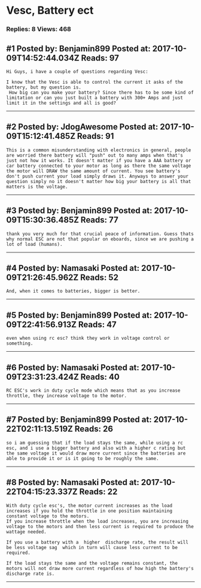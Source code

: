# Vesc, Battery ect

### Replies: 8 Views: 468

## \#1 Posted by: Benjamin899 Posted at: 2017-10-09T14:52:44.034Z Reads: 97

```
Hi Guys, i have a couple of questions regarding Vesc:

I know that the Vesc is able to control the current it asks of the battery, but my question is.
 How big can you make your battery? Since there has to be some kind of limitation or can you just built a battery with 300+ Amps and just limit it in the settings and all is good?
```

---
## \#2 Posted by: JdogAwesome Posted at: 2017-10-09T15:12:41.485Z Reads: 91

```
This is a common misunderstanding with electronics in general, people are worried there battery will "push" out to many amps when that's just not how it works. It doesn't matter if you have a AAA battery or car battery connected to your motor as long as there the same voltage the motor will DRAW the same amount of current. You see battery's don't push current your load simply draws it. Anyways to answer your question simply no it doesn't matter how big your battery is all that matters is the voltage.
```

---
## \#3 Posted by: Benjamin899 Posted at: 2017-10-09T15:30:36.485Z Reads: 77

```
thank you very much for that crucial peace of information. Guess thats why normal ESC are not that popular on eboards, since we are pushing a lot of load (humans).
```

---
## \#4 Posted by: Namasaki Posted at: 2017-10-09T21:26:45.962Z Reads: 52

```
And, when it comes to batteries, bigger is better.
```

---
## \#5 Posted by: Benjamin899 Posted at: 2017-10-09T22:41:56.913Z Reads: 47

```
even when using rc esc? think they work in voltage control or something.
```

---
## \#6 Posted by: Namasaki Posted at: 2017-10-09T23:31:23.424Z Reads: 40

```
RC ESC's work in duty cycle mode which means that as you increase throttle, they increase voltage to the motor.
```

---
## \#7 Posted by: Benjamin899 Posted at: 2017-10-22T02:11:13.519Z Reads: 26

```
so i am guessing that if the load stays the same, while using a rc esc, and i use a bigger battery and also with a higher c rating but the same voltage it would draw more current since the batteries are able to provide it or is it going to be roughly the same.
```

---
## \#8 Posted by: Namasaki Posted at: 2017-10-22T04:15:23.337Z Reads: 22

```
With duty cycle esc's, the motor current increases as the load increases if you hold the throttle in one position maintaining constant voltage to the motors.
If you increase throttle when the load increases, you are increasing voltage to the motors and then less current is required to produce the wattage needed.

If you use a battery with a  higher  discharge rate, the result will be less voltage sag  which in turn will cause less current to be required.

If the load stays the same and the voltage remains constant, the motors will not draw more current regardless of how high the battery's discharge rate is.
```

---
